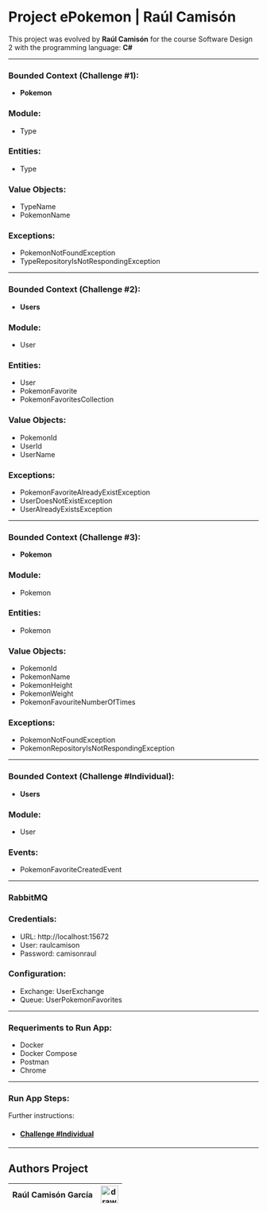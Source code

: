 # Project ePokemon | Raúl Camisón

This project was evolved by **Raúl Camisón** for the course Software Design 2 with the programming language: **C#**

---

### Bounded Context (Challenge #1): 

* **Pokemon**

### Module: 

* Type

### Entities:

* Type

### Value Objects:

* TypeName
* PokemonName

### Exceptions:

* PokemonNotFoundException
* TypeRepositoryIsNotRespondingException

---

### Bounded Context (Challenge #2): 

* **Users**

### Module: 

* User

### Entities:

* User
* PokemonFavorite
* PokemonFavoritesCollection

### Value Objects:

* PokemonId
* UserId
* UserName

### Exceptions:

* PokemonFavoriteAlreadyExistException
* UserDoesNotExistException
* UserAlreadyExistsException

---

### Bounded Context (Challenge #3): 

* **Pokemon**

### Module: 

* Pokemon

### Entities:

* Pokemon

### Value Objects:

* PokemonId
* PokemonName
* PokemonHeight
* PokemonWeight
* PokemonFavouriteNumberOfTimes

### Exceptions:

* PokemonNotFoundException
* PokemonRepositoryIsNotRespondingException

---

### Bounded Context (Challenge #Individual): 

* **Users**

### Module: 

* User

### Events:

* PokemonFavoriteCreatedEvent

---

### RabbitMQ

### Credentials: 

* URL: http://localhost:15672
* User: raulcamison
* Password: camisonraul

### Configuration: 

* Exchange: UserExchange
* Queue: UserPokemonFavorites

---

### Requeriments to Run App:

- Docker
- Docker Compose
- Postman
- Chrome
  
---

### Run App Steps:

Further instructions:

* #### [Challenge #Individual](ChallengeIndividual.md)

---

## Authors Project

| **Raúl Camisón García**  | <img src="https://estudy.salle.url.edu/fotos2/eac/raul.camison.jpg" alt="drawing" width="35"/>  |
| :-----------                        | ----------- |